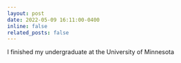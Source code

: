 ```yaml
---
layout: post
date: 2022-05-09 16:11:00-0400
inline: false
related_posts: false
---
```


I finished my undergraduate at the University of Minnesota 



